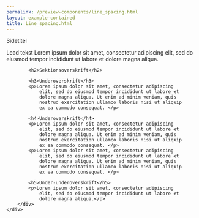 ```yaml
--- 
permalink: /preview-components/line_spacing.html
layout: example-contained 
title: Line_spacing.html
---
```

<div class="container">
    <div class="row">
        <div class="col-12">
            <p class="h1">Sidetitel</p>
            <p class="font-lead">Lead tekst Lorem ipsum dolor sit
                amet, consectetur adipiscing elit, sed do eiusmod
                tempor incididunt ut labore et dolore magna aliqua.</p>

            <h2>Sektionsoverskrift</h2>

            <h3>Underoverskrift</h3>
            <p>Lorem ipsum dolor sit amet, consectetur adipiscing
                elit, sed do eiusmod tempor incididunt ut labore et
                dolore magna aliqua. Ut enim ad minim veniam, quis
                nostrud exercitation ullamco laboris nisi ut aliquip
                ex ea commodo consequat. </p>

            <h4>Underoverskrift</h4>
            <p>Lorem ipsum dolor sit amet, consectetur adipiscing
                elit, sed do eiusmod tempor incididunt ut labore et
                dolore magna aliqua. Ut enim ad minim veniam, quis
                nostrud exercitation ullamco laboris nisi ut aliquip
                ex ea commodo consequat. </p>
            <p>Lorem ipsum dolor sit amet, consectetur adipiscing
                elit, sed do eiusmod tempor incididunt ut labore et
                dolore magna aliqua. Ut enim ad minim veniam, quis
                nostrud exercitation ullamco laboris nisi ut aliquip
                ex ea commodo consequat. </p>

            <h5>Under-underoverskrift</h5>
            <p>Lorem ipsum dolor sit amet, consectetur adipiscing
                elit, sed do eiusmod tempor incididunt ut labore et
                dolore magna aliqua.</p>
        </div>
    </div>
</div>